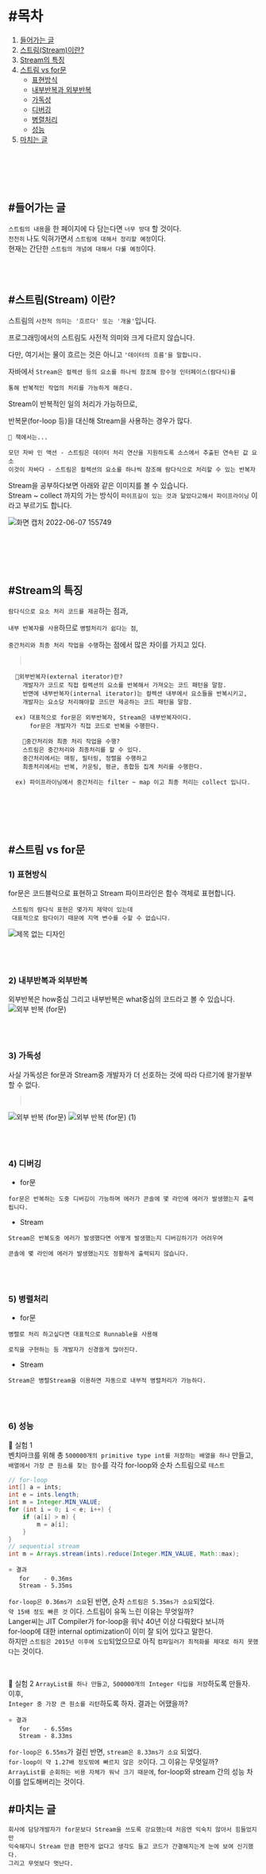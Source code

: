 # #목차
1. [들어가는 글](들어가는-글)
2. [스트림(Stream)이란?](#스트림stream-이란)
3. [Stream의 특징](#stream의-특징)
4. [스트림 vs for문](#스트림-vs-for문)
    - [표현방식](#1-표현방식)
    - [내부반복과 외부반복](#2-내부반복과-외부반복)
    - [가독성](#3-가독성)
    - [디버깅](#4-디버깅)
    - [병렬처리](#5-병렬처리)
    - [성능](#6-성능)
5. [마치는 글](#마치는-글)


<br>
<br>
<br>
<br>

## #들어가는 글
`스트림의 내용`을 한 페이지에 다 담는다면 `너무 방대` 할 것이다.  
`천천히` 나도 익혀가면서 `스트림에 대해서 정리할 예정`이다.  
현재는 간단한 `스트림의 개념에 대해서 다룰 예정`이다.  

<br>
<br>


## #스트림(Stream) 이란?
스트림의 `사전적 의미는 '흐르다' 또는 '개울'`입니다.  

프로그래밍에서의 스트림도 사전적 의미와 크게 다르지 않습니다.  

다만, 여기서는 물이 흐르는 것은 아니고 `'데이터의 흐름'을 말합니다.`

자바에서 `Stream은 컬렉션 등의 요소를 하나씩 참조해 함수형 인터페이스(람다식)를`  

`통해 반복적인 작업의 처리를 가능하게 해준다. `

Stream이 반복적인 일의 처리가 가능하므로, 

반복문(for-loop 등)을 대신해 Stream을 사용하는 경우가 많다.

 ``` 
 📍 책에서는...  
   
모던 자바 인 액션 - 스트림은 데이터 처리 연산을 지원하도록 소스에서 추출된 연속된 값 요소  
이것이 자바다 - 스트림은 컬렉션의 요소를 하나씩 참조해 람다식으로 처리할 수 있는 반복자  
```

Stream을 공부하다보면 아래와 같은 이미지를 볼 수 있습니다.  
Stream ~ collect 까지의 가는 방식이 `파이프길이 있는 것과 닮았다고해서 파이프라이닝` 이라고 부르기도 합니다.  

![화면 캡처 2022-06-07 155749](https://user-images.githubusercontent.com/81284265/172315922-5200f6d9-cb12-4127-8a52-fc49d04e418d.png)


<br>
<br>
<br>
<br>



## #Stream의 특징 
`람다식으로 요소 처리 코드를 제공`하는 점과,  

`내부 반복자를 사용`하므로 `병렬처리가 쉽다는 점`,  

`중간처리와 최종 처리 작업을 수행`하는 점에서 많은 차이를 가지고 있다.
> &nbsp;
```
  📍외부반복자(external iterator)란?
	개발자가 코드로 직접 컬렉션의 요소를 반복해서 가져오는 코드 패턴을 말함. 
	반면에 내부반복자(internal iterator)는 컬렉션 내부에서 요소들을 반복시키고,
	개발자는 요소당 처리해야할 코드만 제공하는 코드 패턴을 말함. 
 
  ex) 대표적으로 for문은 외부반복자, Stream은 내부반복자이다. 
      for문은 개발자가 직접 코드로 반복을 수행한다.
  
	📍중간처리와 최종 처리 작업을 수행?
	스트림은 중간처리와 최종처리를 할 수 있다. 
	중간처리에서는 매핑, 필터링, 정렬을 수행하고
	최종처리에서는 반복, 카운팅, 평균, 총합등 집계 처리를 수행한다. 
  
  ex) 파이프라이닝에서 중간처리는 filter ~ map 이고 최종 처리는 collect 입니다.
```


<br>
<br>
<br>
<br>


## #스트림 vs for문

### 1) 표현방식
for문은 코드블럭으로 표현하고 Stream 파이프라인은 함수 객체로 표현합니다. 
```
 스트림의 람다식 표현은 몇가지 제약이 있는데 
 대표적으로 람다이기 때문에 지역 변수를 수할 수 없습니다.
```
![제목 없는 디자인](https://user-images.githubusercontent.com/81284265/172322713-9da0efb6-2415-44b7-bc28-38db36fbceac.png)

<br>
<br>


### 2) 내부반복과 외부반복 
외부반복은 how중심 그리고 내부반복은 what중심의 코드라고 볼 수 있습니다.  
![외부 반복 (for문)](https://user-images.githubusercontent.com/81284265/172324446-fe4c01f3-1fef-4e42-aba0-f356437c6107.png)

<br>
<br>


### 3) 가독성
사실 가독성은 for문과 Stream중 개발자가 더 선호하는 것에 따라 다르기에 왈가왈부 할 수 없다. 
> &nbsp;   

![외부 반복 (for문)](https://user-images.githubusercontent.com/81284265/172326172-a9bb9c52-2216-4121-9648-2467a4a70e96.png)
![외부 반복 (for문) (1)](https://user-images.githubusercontent.com/81284265/172326176-59a799ea-9747-4ee8-95a0-482a9ca59569.png)

<br>
<br>


### 4) 디버깅
- for문  

```
for문은 반복하는 도중 디버깅이 가능하며 에러가 콘솔에 몇 라인에 에러가 발생했는지 출력 됩니다.
```
- Stream   

```
Stream은 반복도중 에러가 발생했다면 어떻게 발생했는지 디버깅하기가 어려우며 

콘솔에 몇 라인에 에러가 발생했는지도 정황하게 출력되지 않습니다.
```  

<br>
<br>


### 5) 병렬처리

- for문  

```
병렬로 처리 하고싶다면 대표적으로 Runnable을 사용해 

로직을 구현하는 등 개발자가 신경쓸게 많아진다.
```
- Stream   

```
Stream은 병렬Stream을 이용하면 자동으로 내부적 병렬처리가 가능하다.
```  

<br>
<br>


### 6) 성능
📍 실험 1  
벤치마크를 위해 총 `500000개의 primitive type int를 저장하는 배열을 하나` 만들고,   
`배열에서 가장 큰 원소를 찾는 함수`를 각각 for-loop와 순차 스트림으로 `테스트`

```java
// for-loop
int[] a = ints;
int e = ints.length;
int m = Integer.MIN_VALUE;
for (int i = 0; i < e; i++) {
    if (a[i] > m) {
        m = a[i];
    }
}
// sequential stream
int m = Arrays.stream(ints).reduce(Integer.MIN_VALUE, Math::max);
```
```
⭐️ 결과
   for    - 0.36ms  
   Stream - 5.35ms
```  
 `for-loop은 0.36ms가 소요`된 반면, 순차 `스트림은 5.35ms가 소요`되었다.  
 `약 15배 정도 빠른 것` 이다. 스트림이 유독 느린 이유는 무엇일까?   
 Langer씨는 JIT Compiler가 for-loop을 워낙 40년 이상 다뤄왔다 보니까   
 for-loop에 대한 internal optimization이 이미 잘 되어 있다고 말한다.   
 하지만 `스트림은 2015년 이후에 도입`되었으므로 아직 `컴파일러가 최적화를 제대로 하지 못했다`는 것이다.

<br>



📍 실험 2
`ArrayList를 하나 만들고`,` 500000개의 Integer 타입을 저장`하도록 만들자. 이후,   
`Integer 중 가장 큰 원소를 리턴`하도록 하자. 결과는 어땠을까?
```
⭐️ 결과
   for    - 6.55ms  
   Stream - 8.33ms
```  

`for-loop은 6.55ms`가 걸린 반면, `stream은 8.33ms가 소요` 되었다.  
`for-loop이 약 1.27배 정도밖에 빠르지 않은 것`이다. 그 이유는 무엇일까?   
`ArrayList를 순회하는 비용 자체가 워낙 크기 때문에`, for-loop와 stream 간의 성능 차이를 압도해버리는 것이다.


## #마치는 글
```
회사에 담당개발자가 for문보다 Stream을 쓰도록 강요했는데 처음엔 익숙치 않아서 힘들었지만
익숙해지니 Stream 만큼 편한게 없다고 생각도 들고 코드가 간결해지는게 눈에 보여 신기했다.
그리고 무엇보다 멋난다. 
```
